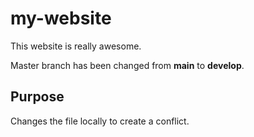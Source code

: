 # my-website

This website is really awesome.

Master branch has been changed from **main** to **develop**.

## Purpose 
Changes the file locally to create a conflict.